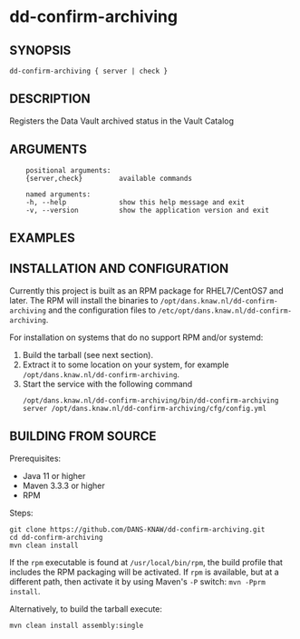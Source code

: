 dd-confirm-archiving
===========

<!-- Remove this comment and extend the descriptions below -->


SYNOPSIS
--------

    dd-confirm-archiving { server | check }


DESCRIPTION
-----------

Registers the Data Vault archived status in the Vault Catalog


ARGUMENTS
---------

        positional arguments:
        {server,check}         available commands
        
        named arguments:
        -h, --help             show this help message and exit
        -v, --version          show the application version and exit

EXAMPLES
--------

<!-- Add examples of invoking this module from the command line or via HTTP other interfaces -->
    

INSTALLATION AND CONFIGURATION
------------------------------
Currently this project is built as an RPM package for RHEL7/CentOS7 and later. The RPM will install the binaries to
`/opt/dans.knaw.nl/dd-confirm-archiving` and the configuration files to `/etc/opt/dans.knaw.nl/dd-confirm-archiving`. 

For installation on systems that do no support RPM and/or systemd:

1. Build the tarball (see next section).
2. Extract it to some location on your system, for example `/opt/dans.knaw.nl/dd-confirm-archiving`.
3. Start the service with the following command
   ```
   /opt/dans.knaw.nl/dd-confirm-archiving/bin/dd-confirm-archiving server /opt/dans.knaw.nl/dd-confirm-archiving/cfg/config.yml 
   ```

BUILDING FROM SOURCE
--------------------
Prerequisites:

* Java 11 or higher
* Maven 3.3.3 or higher
* RPM

Steps:
    
    git clone https://github.com/DANS-KNAW/dd-confirm-archiving.git
    cd dd-confirm-archiving 
    mvn clean install

If the `rpm` executable is found at `/usr/local/bin/rpm`, the build profile that includes the RPM 
packaging will be activated. If `rpm` is available, but at a different path, then activate it by using
Maven's `-P` switch: `mvn -Pprm install`.

Alternatively, to build the tarball execute:

    mvn clean install assembly:single
